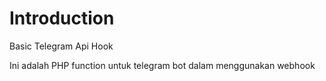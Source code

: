 # Introduction
Basic Telegram Api Hook

Ini adalah PHP function untuk telegram bot dalam menggunakan webhook
